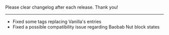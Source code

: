 Please clear changelog after each release.
Thank you!

-----------------
- Fixed some tags replacing Vanilla's entries
- Fixed a possible compatibility issue regarding Baobab Nut block states
